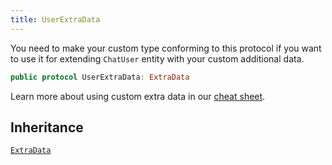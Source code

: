 ```yaml
---
title: UserExtraData
---
```


You need to make your custom type conforming to this protocol if you want to use it for extending `ChatUser` entity with your
custom additional data.

``` swift
public protocol UserExtraData: ExtraData 
```

Learn more about using custom extra data in our [cheat sheet](https://github.com/GetStream/stream-chat-swift/wiki/Cheat-Sheet#working-with-extra-data).

## Inheritance

[`ExtraData`](../extra-data)
